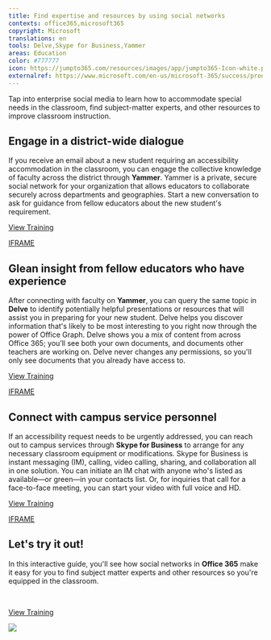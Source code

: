 ```yaml
---
title: Find expertise and resources by using social networks
contexts: office365,microsoft365
copyright: Microsoft
translations: en
tools: Delve,Skype for Business,Yammer
areas: Education
color: #777777
icon: https://jumpto365.com/resources/images/app/jumpto365-Icon-white.png
externalref: https://www.microsoft.com/en-us/microsoft-365/success/productivitylibrary/find-expertise-and-resources-by-using-social-networks
---
```

Tap&#xA0;into enterprise social media to learn how to accommodate special needs in the classroom, find subject-matter experts, and other resources to improve classroom instruction.


## Engage in a district-wide dialogue

If you receive an email about a new student requiring an accessibility accommodation in the classroom, you can engage the collective knowledge of faculty across the district through **Yammer**. Yammer is a private, secure social network for your organization that allows educators to collaborate securely across departments and geographies. Start a new conversation to ask for guidance from fellow educators about the new student's requirement.

[View Training](https://support.office.com/en-us/article/Roll-out-a-successful-Yammer-network-a19aedab-6dc8-44b1-a8c3-72c38abf18b4)

[IFRAME](https://www.microsoft.com/en-us/videoplayer/embed/RE1UEYC)

## Glean insight from fellow educators who have experience

After connecting with faculty on **Yammer**, you can query the same topic in **Delve** to identify potentially helpful presentations or resources that will assist you in preparing for your new student. Delve helps you discover information that's likely to be most interesting to you right now through the power of Office Graph. Delve shows you a mix of content from across Office 365; you’ll see both your own documents, and documents other teachers are working on. Delve never changes any permissions, so you'll only see documents that you already have access to.  

[View Training](https://support.office.com/en-US/article/What-is-Office-Delve-1315665a-c6af-4409-a28d-49f8916878ca)

[IFRAME](https://www.microsoft.com/en-us/videoplayer/embed/RE1TjR0)

## Connect with campus service personnel

If an accessibility request needs to be urgently addressed, you can reach out to campus services through **Skype for Business** to arrange for any necessary classroom equipment or modifications. Skype for Business is instant messaging (IM), calling, video calling, sharing, and collaboration all in one solution. You can initiate an IM chat with anyone who's listed as available—or green—in your contacts list. Or, for inquiries that call for a face-to-face meeting, you can start your video with full voice and HD.

[View Training](https://support.office.com/en-us/article/Communicate-your-way-c50059a4-9114-4c81-8581-bd4fd6e97fc6?ui=en-US&rs=en-US&ad=US)

[IFRAME](https://www.microsoft.com/en-us/videoplayer/embed/RE1UMMC)

## Let's try it out!

In this interactive guide, you'll see how social networks in **Office 365** make it easy for you to find subject matter experts and other resources so you're equipped in the classroom.

  
 

[View Training](http://office365-education.cloudguides.com/guides/Find%20expertise%20and%20resources%20using%20social%20networks.htm#)

![](http://img-prod-cms-rt-microsoft-com.akamaized.net/cms/api/am/imageFileData/RE1NO2m?ver=5ca8)

